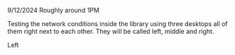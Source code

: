 9/12/2024 Roughly around 1PM

Testing the network conditions inside the library using three desktops all of them right next to each other. They will be called left, middle and right.

Left 
